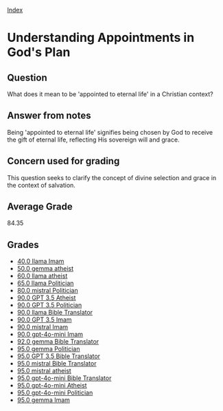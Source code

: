 
[Index](../index.md)
# Understanding Appointments in God's Plan
## Question
What does it mean to be 'appointed to eternal life' in a Christian context?

## Answer from notes
Being 'appointed to eternal life' signifies being chosen by God to receive the gift of eternal life, reflecting His sovereign will and grace.

## Concern used for grading
This question seeks to clarify the concept of divine selection and grace in the context of salvation.

## Average Grade
84.35

## Grades
 * [40.0 llama Imam](../answers/llama_Imam/Understanding_Appointments_in_God's_Plan.md)
 * [50.0 gemma atheist](../answers/gemma_atheist/Understanding_Appointments_in_God's_Plan.md)
 * [60.0 llama atheist](../answers/llama_atheist/Understanding_Appointments_in_God's_Plan.md)
 * [65.0 llama Politician](../answers/llama_Politician/Understanding_Appointments_in_God's_Plan.md)
 * [80.0 mistral Politician](../answers/mistral_Politician/Understanding_Appointments_in_God's_Plan.md)
 * [90.0 GPT 3.5 Atheist](../answers/GPT_3.5_Atheist/Understanding_Appointments_in_God's_Plan.md)
 * [90.0 GPT 3.5 Politician](../answers/GPT_3.5_Politician/Understanding_Appointments_in_God's_Plan.md)
 * [90.0 llama Bible Translator](../answers/llama_Bible_Translator/Understanding_Appointments_in_God's_Plan.md)
 * [90.0 GPT 3.5 Imam](../answers/GPT_3.5_Imam/Understanding_Appointments_in_God's_Plan.md)
 * [90.0 mistral Imam](../answers/mistral_Imam/Understanding_Appointments_in_God's_Plan.md)
 * [90.0 gpt-4o-mini Imam](../answers/gpt-4o-mini_Imam/Understanding_Appointments_in_God's_Plan.md)
 * [92.0 gemma Bible Translator](../answers/gemma_Bible_Translator/Understanding_Appointments_in_God's_Plan.md)
 * [95.0 gemma Politician](../answers/gemma_Politician/Understanding_Appointments_in_God's_Plan.md)
 * [95.0 GPT 3.5 Bible Translator](../answers/GPT_3.5_Bible_Translator/Understanding_Appointments_in_God's_Plan.md)
 * [95.0 mistral Bible Translator](../answers/mistral_Bible_Translator/Understanding_Appointments_in_God's_Plan.md)
 * [95.0 mistral atheist](../answers/mistral_atheist/Understanding_Appointments_in_God's_Plan.md)
 * [95.0 gpt-4o-mini Bible Translator](../answers/gpt-4o-mini_Bible_Translator/Understanding_Appointments_in_God's_Plan.md)
 * [95.0 gpt-4o-mini Atheist](../answers/gpt-4o-mini_Atheist/Understanding_Appointments_in_God's_Plan.md)
 * [95.0 gpt-4o-mini Politician](../answers/gpt-4o-mini_Politician/Understanding_Appointments_in_God's_Plan.md)
 * [95.0 gemma Imam](../answers/gemma_Imam/Understanding_Appointments_in_God's_Plan.md)
